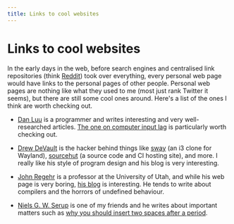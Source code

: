```yaml
---
title: Links to cool websites
---
```


Links to cool websites
======================

In the early days in the web, before search engines and centralised
link repositories (think [Reddit](https://reddit.com)) took over
everything, every personal web page would have links to the personal
pages of other people.  Personal web pages are nothing like what they
used to me (most just rank Twitter it seems), but there are still some
cool ones around.  Here's a list of the ones I think are worth
checking out.

* [Dan Luu](https://danluu.com/) is a programmer and writes
  interesting and very well-researched articles.  [The one on computer
  input lag](https://danluu.com/input-lag/) is particularly worth
  checking out.

* [Drew DeVault](https://drewdevault.com/) is the hacker behind things
  like [sway](https://swaywm.org/) (an i3 clone for Wayland),
  [sourcehut](https://sr.ht) (a source code and CI hosting site), and
  more.  I really like his style of program design and his blog is
  very interesting.

* [John Regehr](https://www.cs.utah.edu/~regehr/) is a professor at
  the University of Utah, and while his web page is very boring, [his
  blog](https://blog.regehr.org/) is interesting.  He tends to write
  about compilers and the horrors of undefined behaviour.

* [Niels G. W. Serup](http://metanohi.name/) is one of my friends and
  he writes about important matters such as [why you should insert two
  spaces after a period](http://metanohi.name/two-spaces).
